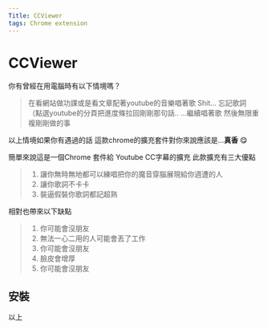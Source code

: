 ```yaml
---
Title: CCViewer
tags: Chrome extension
---
```


# CCViewer
你有曾經在用電腦時有以下情境嗎？

> 在看網站做功課或是看文章配著youtube的音樂唱著歌
> Shit... 忘記歌詞 （點選youtube的分頁把進度條拉回剛剛那句話..
> ...繼續唱著歌 然後無限重複剛剛做的事 
> 
以上情境如果你有遇過的話
這款chrome的擴充套件對你來說應該是...**真香** :yum: 

簡單來說這是一個Chrome 套件給 Youtube CC字幕的擴充
此款擴充有三大優點
> 1. 讓你無時無地都可以練唱把你的魔音穿腦展現給你週遭的人
> 2. 讓你歌詞不卡卡
> 3. 裝逼假裝你歌詞都記超熟

相對也帶來以下缺點
> 1. 你可能會沒朋友
> 2. 無法一心二用的人可能會丟了工作
> 3. 你可能會沒朋友
> 4. 臉皮會增厚
> 5. 你可能會沒朋友

## 安裝






以上